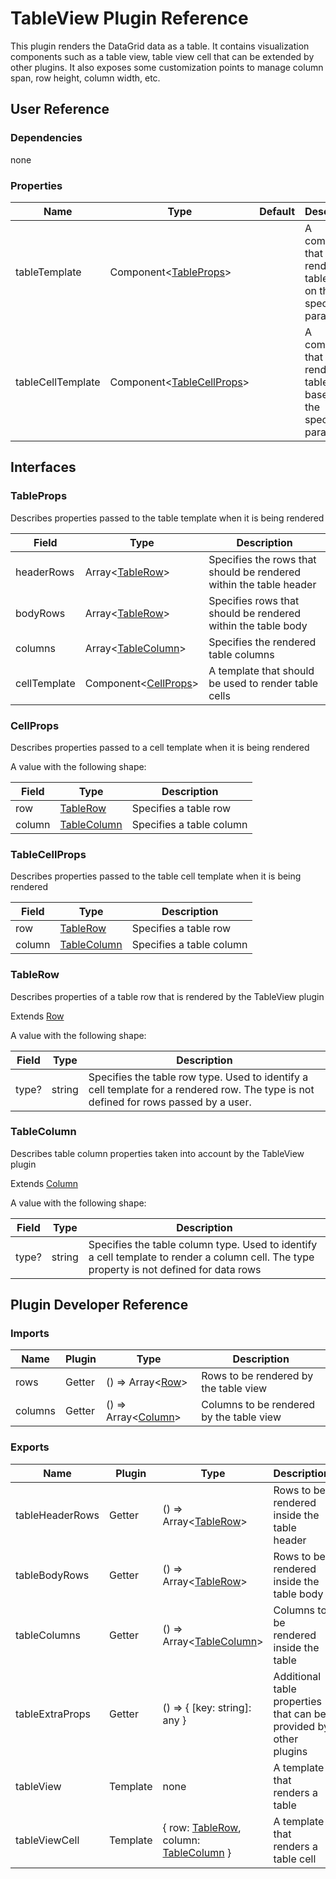 # TableView Plugin Reference

This plugin renders the DataGrid data as a table. It contains visualization components such as a table view, table view cell that can be extended by other plugins. It also exposes some customization points to manage column span, row height, column width, etc.

## User Reference

### Dependencies

none

### Properties

Name | Type | Default | Description
-----|------|---------|------------
tableTemplate | Component&lt;[TableProps](#table-props)&gt; | | A component that renders a table based on the specified parameters
tableCellTemplate | Component&lt;[TableCellProps](#table-cell-props)&gt; | | A component that renders a table cell based on the specified parameters

## Interfaces

### <a name="table-props"></a>TableProps

Describes properties passed to the table template when it is being rendered

Field | Type | Description
------|------|------------
headerRows | Array&lt;[TableRow](#table-row)&gt; | Specifies the rows that should be rendered within the table header
bodyRows | Array&lt;[TableRow](#table-row)&gt; | Specifies rows that should be rendered within the table body
columns | Array&lt;[TableColumn](#table-column)&gt; | Specifies the rendered table columns
cellTemplate | Component&lt;[CellProps](#cell-props)&gt; | A template that should be used to render table cells

### <a name="cell-props"></a>CellProps

Describes properties passed to a cell template when it is being rendered

A value with the following shape:

Field | Type | Description
------|------|------------
row | [TableRow](#table-row) | Specifies a table row
column | [TableColumn](#table-column) | Specifies a table column

### <a name="table-cell-props"></a>TableCellProps

Describes properties passed to the table cell template when it is being rendered

Field | Type | Description
------|------|------------
row | [TableRow](#table-row) | Specifies a table row
column | [TableColumn](#table-column) | Specifies a table column

### <a name="table-row"></a>TableRow

Describes properties of a table row that is rendered by the TableView plugin

Extends [Row](datagrid.md#row)

A value with the following shape:

Field | Type | Description
------|------|------------
type? | string | Specifies the table row type. Used to identify a cell template for a rendered row. The type is not defined for rows passed by a user.

### <a name="table-column"></a>TableColumn

Describes table column properties taken into account by the TableView plugin

Extends [Column](datagrid.md#column)

A value with the following shape:

Field | Type | Description
------|------|------------
type? | string | Specifies the table column type. Used to identify a cell template to render a column cell. The type property is not defined for data rows

## Plugin Developer Reference

### Imports

Name | Plugin | Type | Description
-----|--------|------|------------
rows | Getter | () => Array&lt;[Row](datagrid.md#row)&gt; | Rows to be rendered by the table view
columns | Getter | () => Array&lt;[Column](datagrid.md#column)&gt; | Columns to be rendered by the table view

### Exports

Name | Plugin | Type | Description
-----|--------|------|------------
tableHeaderRows | Getter | () => Array&lt;[TableRow](#table-row)&gt; | Rows to be rendered inside the table header
tableBodyRows | Getter | () => Array&lt;[TableRow](#table-row)&gt; | Rows to be rendered inside the table body
tableColumns | Getter | () => Array&lt;[TableColumn](#table-column)&gt; | Columns to be rendered inside the table
tableExtraProps | Getter | () => { [key: string]: any } | Additional table properties that can be provided by other plugins
tableView | Template | none | A template that renders a table
tableViewCell | Template | { row: [TableRow](#table-row), column: [TableColumn](#table-column) } | A template that renders a table cell
